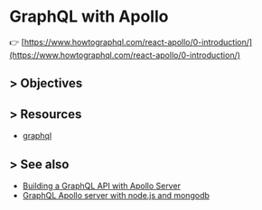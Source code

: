# GraphQL with Apollo

:point_right: [https://www.howtographql.com/react-apollo/0-introduction/](https://www.howtographql.com/react-apollo/0-introduction/)

## > Objectives

## > Resources

- [graphql](https://www.npmjs.com/package/graphql)

## > See also

- [Building a GraphQL API with Apollo Server](https://www.pluralsight.com/courses/graphql-api-apollo-server)
- [GraphQL Apollo server with node.js and mongodb](https://www.udemy.com/course/graphql-apollo-server-api-nodejs-mongodb/)
